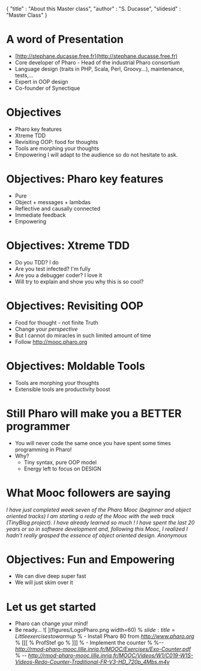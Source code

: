 {
"title" : "About this Master class",
"author" : "S. Ducasse",
"slidesid" : "Master Class"
}

# A word of Presentation
- [http://stephane.ducasse.free.fr](http://stephane.ducasse.free.fr)
- Core developer of Pharo - Head of the industrial Pharo consortium
- Language design \(traits in PHP, Scala, Perl, Groovy...\), maintenance, tests,...
- Expert in OOP design
- Co-founder of Synectique

# Objectives
- Pharo key features
- Xtreme TDD
- Revisiting OOP: food for thoughts
- Tools are morphing your thoughts
- Empowering
I will adapt to the audience so do not hesitate to ask. 
# Objectives: Pharo key features
- Pure 
- Object + messages + lambdas
- Reflective and causally connected
- Immediate feedback
- Empowering

# Objectives: Xtreme TDD
- Do you TDD? I do
- Are you test infected? I'm fully
- Are you a debugger coder? I love it
- Will try to explain and show you why this is so cool?

# Objectives: Revisiting OOP
- Food for thought - not finite Truth
- Change your _perspective_
- But I cannot do miracles in such limited amount of time
- Follow http://mooc.pharo.org

# Objectives: Moldable Tools
- Tools are morphing your thoughts
- Extensible tools are productivity boost

# Still Pharo will make you a BETTER programmer
- You will never code the same once you have spent some times programming in Pharo!
- Why?
  - Tiny syntax, pure OOP model
  - Energy left to focus on DESIGN

# What Mooc followers are saying
_I have just completed week seven of the Pharo Mooc \(beginner and object oriented tracks\) I am starting a redo of the Mooc with the web track \(TinyBlog project\). I have already learned so much ! I have spent the last 20 years or so in software development and, following this Mooc, I realized I hadn’t really grasped the essence of object oriented design. Anonymous_
# Objectives: Fun and Empowering
- We can dive deep super fast
- We will just skim over it 

# Let us get started
- Pharo can change your mind!
- Be ready...
![ ](figures/LogoPharo.png width=60)
% ${slide:title=Little exercises to warm up}$
% - Install Pharo 80 from *http://www.pharo.org*
% [[[
% ProfStef go
% ]]]
% - Implement the counter 
% %-- *http://rmod-pharo-mooc.lille.inria.fr/MOOC/Exercises/Exo-Counter.pdf*
% -- *http://rmod-pharo-mooc.lille.inria.fr/MOOC/Videos/W1/C019-W1S-Videos-Redo-Counter-Traditional-FR-V3-HD_720p_4Mbs.m4v*